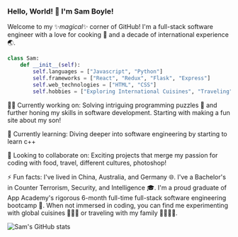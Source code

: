 ### Hello, World! 👋 I'm Sam Boyle!

Welcome to my ✨_magical_✨ corner of GitHub! I'm a full-stack software engineer with a love for cooking 🍳 and a decade of international experience 🌏.

```python
class Sam:
    def __init__(self):
        self.languages = ["Javascript", "Python"]
        self.frameworks = ["React", "Redux", "Flask", "Express"]
        self.web_technologies = ["HTML", "CSS"]
        self.hobbies = ["Exploring International Cuisines", "Traveling", "Spending Time with Family"]
```
🧑‍💻 Currently working on:
Solving intriguing programming puzzles 🧩 and further honing my skills in software development. Starting with making a fun site about my son!

🌱 Currently learning:
Diving deeper into software engineering by starting to learn c++

👯 Looking to collaborate on:
Exciting projects that merge my passion for coding with food, travel, different cultures, photoshop!

⚡ Fun facts:
I've lived in China, Australia, and Germany 🌐.
I've a Bachelor's in Counter Terrorism, Security, and Intelligence 🎓.
I'm a proud graduate of App Academy's rigorous 6-month full-time full-stack software engineering bootcamp 🎉.
When not immersed in coding, you can find me experimenting with global cuisines 🌮🍣🍝 or traveling with my family 👨‍👩‍👧‍👦.

![Sam's GitHub stats](https://github-readme-stats.vercel.app/api?username=sboyle05&show_icons=true&theme=radical)


